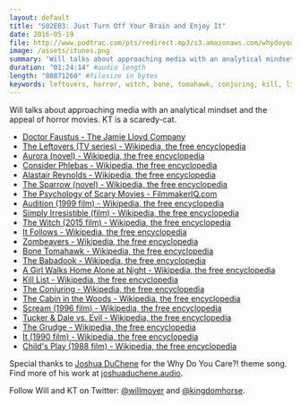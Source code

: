 ```yaml
---
layout: default
title: "S02E03: Just Turn Off Your Brain and Enjoy It"
date: 2016-05-19
file: http://www.podtrac.com/pts/redirect.mp3/s3.amazonaws.com/whydoyoucare.fm/Why+Do+You+Care+-+S02E03.mp3
image: /assets/itunes.png
summary: 'Will talks about approaching media with an analytical mindset and the appeal of horror movies. KT is a scaredy-cat.'
duration: "01:24:14" #audio length
length: "80871260" #filesize in bytes
keywords: leftovers, horror, witch, bone, tomahawk, conjuring, kill, list, cabin, woods, it, follows, 
---
```


Will talks about approaching media with an analytical mindset and the appeal of horror movies. KT is a scaredy-cat.

<ul>
  <li><a href="http://thejamielloydcompany.com/our-shows/doctor-faustus">Doctor Faustus - The Jamie Lloyd Company</a></li>
  <li><a href="https://en.wikipedia.org/wiki/The_Leftovers_(TV_series)">The Leftovers (TV series) - Wikipedia, the free encyclopedia</a></li>
  <li><a href="https://en.wikipedia.org/wiki/Aurora_(novel)">Aurora (novel) - Wikipedia, the free encyclopedia</a></li>
  <li><a href="https://en.wikipedia.org/wiki/Consider_Phlebas">Consider Phlebas - Wikipedia, the free encyclopedia</a></li>
  <li><a href="https://en.wikipedia.org/wiki/Alastair_Reynolds">Alastair Reynolds - Wikipedia, the free encyclopedia</a></li>
  <li><a href="https://en.wikipedia.org/wiki/The_Sparrow_(novel)">The Sparrow (novel) - Wikipedia, the free encyclopedia</a></li>
  <li><a href="http://filmmakeriq.com/lessons/the-psychology-of-scary-movies/">The Psychology of Scary Movies - FilmmakerIQ.com</a></li>
  <li><a href="https://en.wikipedia.org/wiki/Audition_(1999_film)">Audition (1999 film) - Wikipedia, the free encyclopedia</a></li>
  <li><a href="https://en.wikipedia.org/wiki/Simply_Irresistible_(film)">Simply Irresistible (film) - Wikipedia, the free encyclopedia</a></li>
  <li><a href="https://en.wikipedia.org/wiki/The_Witch_(2015_film)">The Witch (2015 film) - Wikipedia, the free encyclopedia</a></li>
  <li><a href="https://en.wikipedia.org/wiki/It_Follows">It Follows - Wikipedia, the free encyclopedia</a></li>
  <li><a href="https://en.wikipedia.org/wiki/Zombeavers">Zombeavers - Wikipedia, the free encyclopedia</a></li>
  <li><a href="https://en.wikipedia.org/wiki/Bone_Tomahawk">Bone Tomahawk - Wikipedia, the free encyclopedia</a></li>
  <li><a href="https://en.wikipedia.org/wiki/The_Babadook">The Babadook - Wikipedia, the free encyclopedia</a></li>
  <li><a href="https://en.wikipedia.org/wiki/A_Girl_Walks_Home_Alone_at_Night">A Girl Walks Home Alone at Night - Wikipedia, the free encyclopedia</a></li>
  <li><a href="https://en.wikipedia.org/wiki/Kill_List">Kill List - Wikipedia, the free encyclopedia</a></li>
  <li><a href="https://en.wikipedia.org/wiki/The_Conjuring">The Conjuring - Wikipedia, the free encyclopedia</a></li>
  <li><a href="https://en.wikipedia.org/wiki/The_Cabin_in_the_Woods">The Cabin in the Woods - Wikipedia, the free encyclopedia</a></li>
  <li><a href="https://en.wikipedia.org/wiki/Scream_(1996_film)">Scream (1996 film) - Wikipedia, the free encyclopedia</a></li>
  <li><a href="https://en.wikipedia.org/wiki/Tucker_%26_Dale_vs._Evil">Tucker &amp; Dale vs. Evil - Wikipedia, the free encyclopedia</a></li>
  <li><a href="https://en.wikipedia.org/wiki/The_Grudge">The Grudge - Wikipedia, the free encyclopedia</a></li>
  <li><a href="https://en.wikipedia.org/wiki/It_(1990_film)">It (1990 film) - Wikipedia, the free encyclopedia</a></li>
  <li><a href="https://en.wikipedia.org/wiki/Child%27s_Play_(1988_film)">Child's Play (1988 film) - Wikipedia, the free encyclopedia</a></li>
</ul>

Special thanks to [Joshua DuChene](http://joshuaduchene.audio) for the Why Do You Care?! theme song. Find more of his work at [joshuaduchene.audio](http://joshuaduchene.audio).

Follow Will and KT on Twitter: [@willmoyer](https://twitter.com/willmoyer) and [@kingdomhorse](https://twitter.com/kingdomhorse).
